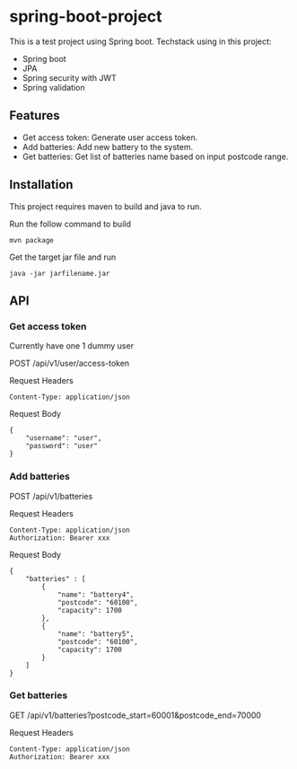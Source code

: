 # spring-boot-project
This is a test project using Spring boot. Techstack using in this project:
- Spring boot
- JPA
- Spring security with JWT
- Spring validation

## Features
- Get access token: Generate user access token.
- Add batteries: Add new battery to the system.
- Get batteries: Get list of batteries name based on input postcode range.

## Installation

This project requires maven to build and java to run.

Run the follow command to build

```
mvn package
```
Get the target jar file and run
```
java -jar jarfilename.jar
```

## API
###  Get access token
Currently have one 1 dummy user

POST /api/v1/user/access-token

Request Headers
```
Content-Type: application/json
```

Request Body
```
{
    "username": "user",
    "password": "user"
}
```

###  Add batteries

POST /api/v1/batteries

Request Headers
```
Content-Type: application/json
Authorization: Bearer xxx
```

Request Body
```
{
    "batteries" : [
        {
            "name": "battery4",
            "postcode": "60100",
            "capacity": 1700
        },
        {
            "name": "battery5",
            "postcode": "60100",
            "capacity": 1700
        }
    ]
}
```

### Get batteries
GET /api/v1/batteries?postcode_start=60001&postcode_end=70000

Request Headers
```
Content-Type: application/json
Authorization: Bearer xxx
```
